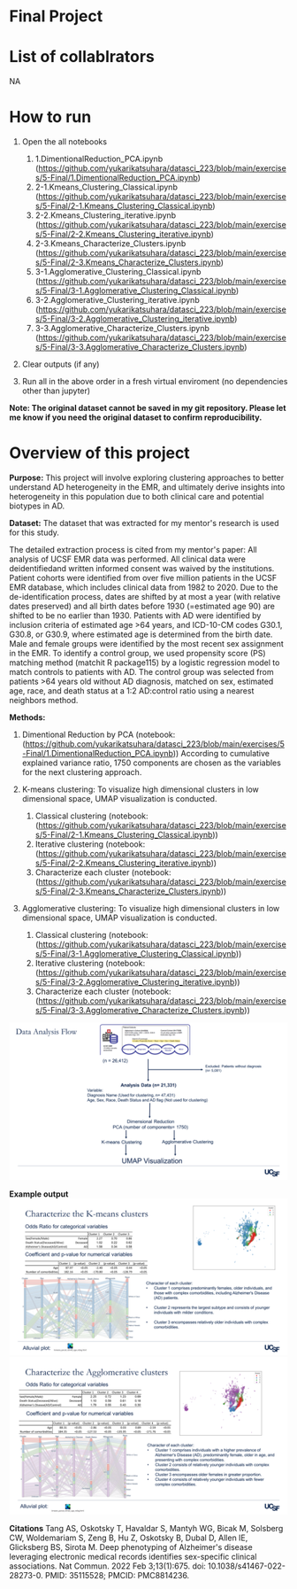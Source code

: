 # Final Project

# List of collablrators
NA

# How to run
1. Open the all notebooks
    1. 1.DimentionalReduction_PCA.ipynb (https://github.com/yukarikatsuhara/datasci_223/blob/main/exercises/5-Final/1.DimentionalReduction_PCA.ipynb)
    2. 2-1.Kmeans_Clustering_Classical.ipynb (https://github.com/yukarikatsuhara/datasci_223/blob/main/exercises/5-Final/2-1.Kmeans_Clustering_Classical.ipynb)
    3. 2-2.Kmeans_Clustering_iterative.ipynb (https://github.com/yukarikatsuhara/datasci_223/blob/main/exercises/5-Final/2-2.Kmeans_Clustering_iterative.ipynb)
    4. 2-3.Kmeans_Characterize_Clusters.ipynb (https://github.com/yukarikatsuhara/datasci_223/blob/main/exercises/5-Final/2-3.Kmeans_Characterize_Clusters.ipynb)
    5. 3-1.Agglomerative_Clustering_Classical.ipynb (https://github.com/yukarikatsuhara/datasci_223/blob/main/exercises/5-Final/3-1.Agglomerative_Clustering_Classical.ipynb)
    6. 3-2.Agglomerative_Clustering_iterative.ipynb (https://github.com/yukarikatsuhara/datasci_223/blob/main/exercises/5-Final/3-2.Agglomerative_Clustering_iterative.ipynb)
    7. 3-3.Agglomerative_Characterize_Clusters.ipynb (https://github.com/yukarikatsuhara/datasci_223/blob/main/exercises/5-Final/3-3.Agglomerative_Characterize_Clusters.ipynb)

2. Clear outputs (if any)
3. Run all in the above order in a fresh virtual enviroment (no dependencies other than jupyter)

**Note: The original dataset cannot be saved in my git repository. Please let me know if you need the original dataset to confirm reproducibility.**

# Overview of this project
**Purpose:** This project will involve exploring clustering approaches to better understand AD heterogeneity in the EMR, and ultimately derive insights into heterogeneity in this population due to both clinical care and potential biotypes in AD.

**Dataset:**
The dataset that was extracted for my mentor's research is used for this study.

The detailed extraction process is cited from my mentor's paper:
All analysis of UCSF EMR data was performed. All clinical data were deidentifiedand written informed consent was waived by the institutions.
Patient cohorts were identified from over five million patients in the UCSF EMR database, which includes clinical data from 1982 to 2020. Due to the de-identification process, dates are shifted by at most a year (with relative dates preserved) and all birth dates before 1930 (=estimated age 90)
are shifted to be no earlier than 1930. Patients with AD were identified by inclusion criteria of estimated age >64 years, and ICD-10-CM codes G30.1, G30.8, or G30.9, where estimated age is determined from the birth date. Male and female groups were identified by the most recent sex assignment in the EMR. To identify a control group, we used propensity score (PS) matching method (matchit R package115) by a logistic regression model to match controls to patients with AD. The control group was selected from patients >64 years old without AD diagnosis, matched on
sex, estimated age, race, and death status at a 1:2 AD:control ratio using a nearest neighbors method.

**Methods:**
1. Dimentional Reduction by PCA (notebook: (https://github.com/yukarikatsuhara/datasci_223/blob/main/exercises/5-Final/1.DimentionalReduction_PCA.ipynb))
According to cumulative explained variance ratio, 1750 components are chosen as the variables for the next clustering approach.

2. K-means clustering: To visualize high dimensional clusters in low dimensional space, UMAP visualization is conducted.
    1. Classical clustering (notebook: (https://github.com/yukarikatsuhara/datasci_223/blob/main/exercises/5-Final/2-1.Kmeans_Clustering_Classical.ipynb))
    2. Iterative clustering (notebook: (https://github.com/yukarikatsuhara/datasci_223/blob/main/exercises/5-Final/2-2.Kmeans_Clustering_iterative.ipynb))
    3. Characterize each cluster (notebook: (https://github.com/yukarikatsuhara/datasci_223/blob/main/exercises/5-Final/2-3.Kmeans_Characterize_Clusters.ipynb))

3. Agglomerative clustering: To visualize high dimensional clusters in low dimensional space, UMAP visualization is conducted.
    1. Classical clustering (notebook: (https://github.com/yukarikatsuhara/datasci_223/blob/main/exercises/5-Final/3-1.Agglomerative_Clustering_Classical.ipynb))
    2. Iterative clustering (notebook: (https://github.com/yukarikatsuhara/datasci_223/blob/main/exercises/5-Final/3-2.Agglomerative_Clustering_iterative.ipynb))
    3. Characterize each cluster (notebook: (https://github.com/yukarikatsuhara/datasci_223/blob/main/exercises/5-Final/3-3.Agglomerative_Characterize_Clusters.ipynb))

![Analysis Flow](image-2.png)


**Example output**
![K-means clustering results](image.png)
![Agglomerative clustering results](image-1.png)

**Citations**
Tang AS, Oskotsky T, Havaldar S, Mantyh WG, Bicak M, Solsberg CW, Woldemariam S, Zeng B, Hu Z, Oskotsky B, Dubal D, Allen IE, Glicksberg BS, Sirota M. Deep phenotyping of Alzheimer's disease leveraging electronic medical records identifies sex-specific clinical associations. Nat Commun. 2022 Feb 3;13(1):675. doi: 10.1038/s41467-022-28273-0. PMID: 35115528; PMCID: PMC8814236.
